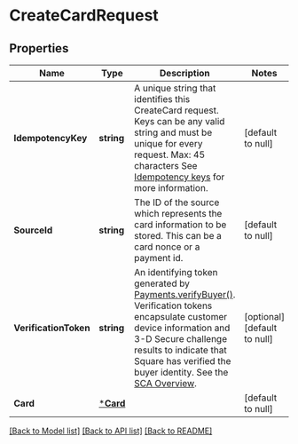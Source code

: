 # CreateCardRequest

## Properties
Name | Type | Description | Notes
------------ | ------------- | ------------- | -------------
**IdempotencyKey** | **string** | A unique string that identifies this CreateCard request. Keys can be any valid string and must be unique for every request.  Max: 45 characters  See [Idempotency keys](https://developer.squareup.com/docs/build-basics/common-api-patterns/idempotency) for more information. | [default to null]
**SourceId** | **string** | The ID of the source which represents the card information to be stored. This can be a card nonce or a payment id. | [default to null]
**VerificationToken** | **string** | An identifying token generated by [Payments.verifyBuyer()](https://developer.squareup.com/reference/sdks/web/payments/objects/Payments#Payments.verifyBuyer). Verification tokens encapsulate customer device information and 3-D Secure challenge results to indicate that Square has verified the buyer identity.  See the [SCA Overview](https://developer.squareup.com/docs/sca-overview). | [optional] [default to null]
**Card** | [***Card**](Card.md) |  | [default to null]

[[Back to Model list]](../README.md#documentation-for-models) [[Back to API list]](../README.md#documentation-for-api-endpoints) [[Back to README]](../README.md)

